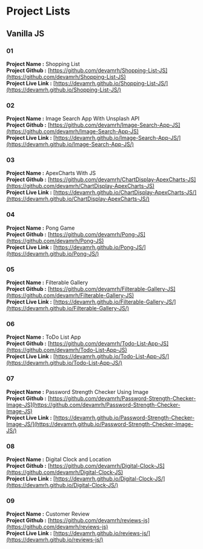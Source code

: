 

# Project Lists


## Vanilla JS

### 01
**Project Name :** Shopping List  
**Project Github :** [https://github.com/devamrh/Shopping-List-JS](https://github.com/devamrh/Shopping-List-JS)  
**Project Live Link :** [https://devamrh.github.io/Shopping-List-JS/](https://devamrh.github.io/Shopping-List-JS/)

### 02
**Project Name :** Image Search App With Unsplash API  
**Project Github :** [https://github.com/devamrh/Image-Search-App-JS](https://github.com/devamrh/Image-Search-App-JS)  
**Project Live Link :** [https://devamrh.github.io/Image-Search-App-JS/](https://devamrh.github.io/Image-Search-App-JS/)

### 03
**Project Name :** ApexCharts With JS  
**Project Github :** [https://github.com/devamrh/ChartDisplay-ApexCharts-JS](https://github.com/devamrh/ChartDisplay-ApexCharts-JS)  
**Project Live Link :** [https://devamrh.github.io/ChartDisplay-ApexCharts-JS/](https://devamrh.github.io/ChartDisplay-ApexCharts-JS/)

### 04
**Project Name :** Pong Game  
**Project Github :** [https://github.com/devamrh/Pong-JS](https://github.com/devamrh/Pong-JS)  
**Project Live Link :** [https://devamrh.github.io/Pong-JS/](https://devamrh.github.io/Pong-JS/)

### 05
**Project Name :** Filterable Gallery  
**Project Github :** [https://github.com/devamrh/Filterable-Gallery-JS](https://github.com/devamrh/Filterable-Gallery-JS)  
**Project Live Link :** [https://devamrh.github.io/Filterable-Gallery-JS/](https://devamrh.github.io/Filterable-Gallery-JS/)

### 06
**Project Name :** ToDo List App  
**Project Github :** [https://github.com/devamrh/Todo-List-App-JS](https://github.com/devamrh/Todo-List-App-JS)  
**Project Live Link :** [https://devamrh.github.io/Todo-List-App-JS/](https://devamrh.github.io/Todo-List-App-JS/)

### 07
**Project Name :** Password Strength Checker Using Image  
**Project Github :** [https://github.com/devamrh/Password-Strength-Checker-Image-JS](https://github.com/devamrh/Password-Strength-Checker-Image-JS)  
**Project Live Link :** [https://devamrh.github.io/Password-Strength-Checker-Image-JS/](https://devamrh.github.io/Password-Strength-Checker-Image-JS/)

### 08
**Project Name :** Digital Clock and Location  
**Project Github :** [https://github.com/devamrh/Digital-Clock-JS](https://github.com/devamrh/Digital-Clock-JS)  
**Project Live Link :** [https://devamrh.github.io/Digital-Clock-JS/](https://devamrh.github.io/Digital-Clock-JS/)

### 09
**Project Name :** Customer Review  
**Project Github :** [https://github.com/devamrh/reviews-js](https://github.com/devamrh/reviews-js)  
**Project Live Link :** [https://devamrh.github.io/reviews-js/](https://devamrh.github.io/reviews-js/)
